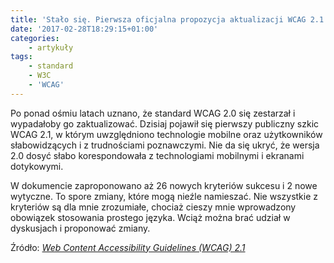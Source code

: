 ```yaml
---
title: 'Stało się. Pierwsza oficjalna propozycja aktualizacji WCAG 2.1'
date: '2017-02-28T18:29:15+01:00'
categories:
    - artykuły
tags:
    - standard
    - W3C
    - 'WCAG'
---
```


Po ponad ośmiu latach uznano, że standard WCAG 2.0 się zestarzał i wypadałoby go zaktualizować. Dzisiaj pojawił się pierwszy publiczny szkic WCAG 2.1, w którym uwzględniono technologie mobilne oraz użytkowników słabowidzących i z trudnościami poznawczymi. Nie da się ukryć, że wersja 2.0 dosyć słabo korespondowała z technologiami mobilnymi i ekranami dotykowymi.

W dokumencie zaproponowano aż 26 nowych kryteriów sukcesu i 2 nowe wytyczne. To spore zmiany, które mogą nieźle namieszać. Nie wszystkie z kryteriów są dla mnie zrozumiałe, chociaż cieszy mnie wprowadzony obowiązek stosowania prostego języka. Wciąż można brać udział w dyskusjach i proponować zmiany.

Źródło: *[Web Content Accessibility Guidelines (WCAG) 2.1](https://www.w3.org/TR/WCAG21/)*
